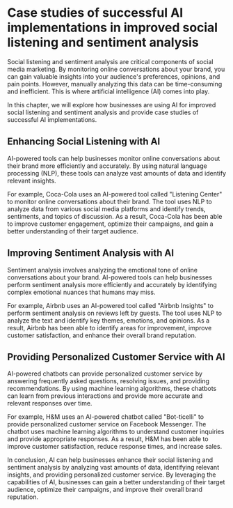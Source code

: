 Case studies of successful AI implementations in improved social listening and sentiment analysis
===========================================================================================================================================================================

Social listening and sentiment analysis are critical components of social media marketing. By monitoring online conversations about your brand, you can gain valuable insights into your audience's preferences, opinions, and pain points. However, manually analyzing this data can be time-consuming and inefficient. This is where artificial intelligence (AI) comes into play.

In this chapter, we will explore how businesses are using AI for improved social listening and sentiment analysis and provide case studies of successful AI implementations.

Enhancing Social Listening with AI
----------------------------------

AI-powered tools can help businesses monitor online conversations about their brand more efficiently and accurately. By using natural language processing (NLP), these tools can analyze vast amounts of data and identify relevant insights.

For example, Coca-Cola uses an AI-powered tool called "Listening Center" to monitor online conversations about their brand. The tool uses NLP to analyze data from various social media platforms and identify trends, sentiments, and topics of discussion. As a result, Coca-Cola has been able to improve customer engagement, optimize their campaigns, and gain a better understanding of their target audience.

Improving Sentiment Analysis with AI
------------------------------------

Sentiment analysis involves analyzing the emotional tone of online conversations about your brand. AI-powered tools can help businesses perform sentiment analysis more efficiently and accurately by identifying complex emotional nuances that humans may miss.

For example, Airbnb uses an AI-powered tool called "Airbnb Insights" to perform sentiment analysis on reviews left by guests. The tool uses NLP to analyze the text and identify key themes, emotions, and opinions. As a result, Airbnb has been able to identify areas for improvement, improve customer satisfaction, and enhance their overall brand reputation.

Providing Personalized Customer Service with AI
-----------------------------------------------

AI-powered chatbots can provide personalized customer service by answering frequently asked questions, resolving issues, and providing recommendations. By using machine learning algorithms, these chatbots can learn from previous interactions and provide more accurate and relevant responses over time.

For example, H\&M uses an AI-powered chatbot called "Bot-ticelli" to provide personalized customer service on Facebook Messenger. The chatbot uses machine learning algorithms to understand customer inquiries and provide appropriate responses. As a result, H\&M has been able to improve customer satisfaction, reduce response times, and increase sales.

In conclusion, AI can help businesses enhance their social listening and sentiment analysis by analyzing vast amounts of data, identifying relevant insights, and providing personalized customer service. By leveraging the capabilities of AI, businesses can gain a better understanding of their target audience, optimize their campaigns, and improve their overall brand reputation.
